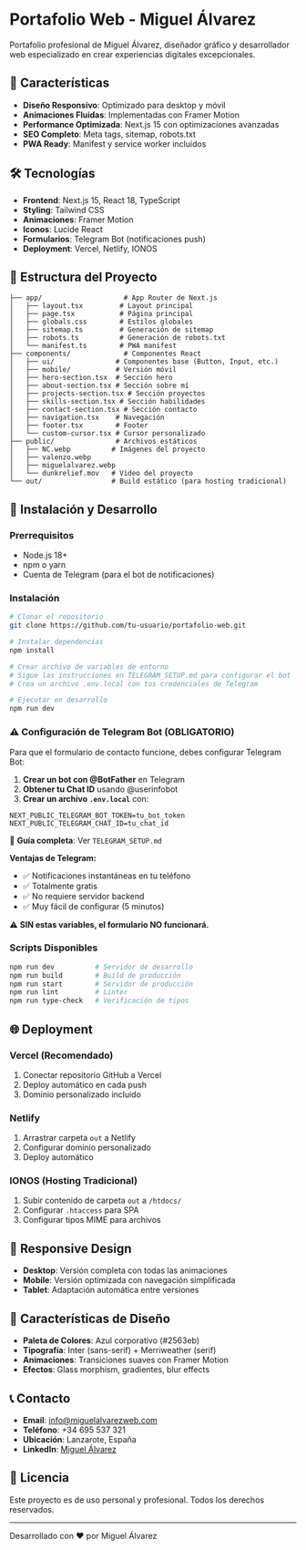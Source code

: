 # Portafolio Web - Miguel Álvarez

Portafolio profesional de Miguel Álvarez, diseñador gráfico y desarrollador web especializado en crear experiencias digitales excepcionales.

## 🚀 Características

- **Diseño Responsivo**: Optimizado para desktop y móvil
- **Animaciones Fluidas**: Implementadas con Framer Motion
- **Performance Optimizada**: Next.js 15 con optimizaciones avanzadas
- **SEO Completo**: Meta tags, sitemap, robots.txt
- **PWA Ready**: Manifest y service worker incluidos

## 🛠️ Tecnologías

- **Frontend**: Next.js 15, React 18, TypeScript
- **Styling**: Tailwind CSS
- **Animaciones**: Framer Motion
- **Iconos**: Lucide React
- **Formularios**: Telegram Bot (notificaciones push)
- **Deployment**: Vercel, Netlify, IONOS

## 📁 Estructura del Proyecto

```
├── app/                    # App Router de Next.js
│   ├── layout.tsx         # Layout principal
│   ├── page.tsx           # Página principal
│   ├── globals.css        # Estilos globales
│   ├── sitemap.ts         # Generación de sitemap
│   ├── robots.ts          # Generación de robots.txt
│   └── manifest.ts        # PWA manifest
├── components/             # Componentes React
│   ├── ui/               # Componentes base (Button, Input, etc.)
│   ├── mobile/           # Versión móvil
│   ├── hero-section.tsx  # Sección hero
│   ├── about-section.tsx # Sección sobre mí
│   ├── projects-section.tsx # Sección proyectos
│   ├── skills-section.tsx # Sección habilidades
│   ├── contact-section.tsx # Sección contacto
│   ├── navigation.tsx    # Navegación
│   ├── footer.tsx        # Footer
│   └── custom-cursor.tsx # Cursor personalizado
├── public/               # Archivos estáticos
│   ├── NC.webp          # Imágenes del proyecto
│   ├── valenzo.webp
│   ├── miguelalvarez.webp
│   └── dunkrelief.mov   # Video del proyecto
└── out/                 # Build estático (para hosting tradicional)
```

## 🚀 Instalación y Desarrollo

### Prerrequisitos
- Node.js 18+ 
- npm o yarn
- Cuenta de Telegram (para el bot de notificaciones)

### Instalación
```bash
# Clonar el repositorio
git clone https://github.com/tu-usuario/portafolio-web.git

# Instalar dependencias
npm install

# Crear archivo de variables de entorno
# Sigue las instrucciones en TELEGRAM_SETUP.md para configurar el bot
# Crea un archivo .env.local con tus credenciales de Telegram

# Ejecutar en desarrollo
npm run dev
```

### ⚠️ Configuración de Telegram Bot (OBLIGATORIO)

Para que el formulario de contacto funcione, debes configurar Telegram Bot:

1. **Crear un bot con @BotFather** en Telegram
2. **Obtener tu Chat ID** usando @userinfobot
3. **Crear un archivo `.env.local`** con:
```env
NEXT_PUBLIC_TELEGRAM_BOT_TOKEN=tu_bot_token
NEXT_PUBLIC_TELEGRAM_CHAT_ID=tu_chat_id
```

📖 **Guía completa**: Ver `TELEGRAM_SETUP.md`

**Ventajas de Telegram:**
- ✅ Notificaciones instantáneas en tu teléfono
- ✅ Totalmente gratis
- ✅ No requiere servidor backend
- ✅ Muy fácil de configurar (5 minutos)

⚠️ **SIN estas variables, el formulario NO funcionará.**

### Scripts Disponibles
```bash
npm run dev          # Servidor de desarrollo
npm run build        # Build de producción
npm run start        # Servidor de producción
npm run lint         # Linter
npm run type-check   # Verificación de tipos
```

## 🌐 Deployment

### Vercel (Recomendado)
1. Conectar repositorio GitHub a Vercel
2. Deploy automático en cada push
3. Dominio personalizado incluido

### Netlify
1. Arrastrar carpeta `out` a Netlify
2. Configurar dominio personalizado
3. Deploy automático

### IONOS (Hosting Tradicional)
1. Subir contenido de carpeta `out` a `/htdocs/`
2. Configurar `.htaccess` para SPA
3. Configurar tipos MIME para archivos

## 📱 Responsive Design

- **Desktop**: Versión completa con todas las animaciones
- **Mobile**: Versión optimizada con navegación simplificada
- **Tablet**: Adaptación automática entre versiones

## 🎨 Características de Diseño

- **Paleta de Colores**: Azul corporativo (#2563eb)
- **Tipografía**: Inter (sans-serif) + Merriweather (serif)
- **Animaciones**: Transiciones suaves con Framer Motion
- **Efectos**: Glass morphism, gradientes, blur effects

## 📞 Contacto

- **Email**: info@miguelalvarezweb.com
- **Teléfono**: +34 695 537 321
- **Ubicación**: Lanzarote, España
- **LinkedIn**: [Miguel Álvarez](https://linkedin.com/in/miguelalvarez)

## 📄 Licencia

Este proyecto es de uso personal y profesional. Todos los derechos reservados.

---

Desarrollado con ❤️ por Miguel Álvarez